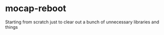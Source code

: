 # mocap-reboot
 Starting from scratch just to clear out a bunch of unnecessary libraries and things
